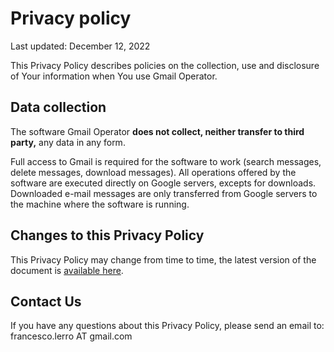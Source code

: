 # Privacy policy

Last updated: December 12, 2022

This Privacy Policy describes policies on the collection, use and disclosure of Your information when You use Gmail Operator.

## Data collection

The software Gmail Operator **does not collect, neither transfer to third party,** any data in any form. 

Full access to Gmail is required for the software to work (search messages, delete messages, download messages). All operations offered by the software are executed directly on Google servers, excepts for downloads. Downloaded e-mail messages are only transferred from Google servers to the machine where the software is running.

## Changes to this Privacy Policy

This Privacy Policy may change from time to time, the latest version of the document is [available here](https://github.com/flerro/gmail-operator/blob/master/PRIVACY_POLICY.md).

## Contact Us

If you have any questions about this Privacy Policy, please send an email to: francesco.lerro AT gmail.com